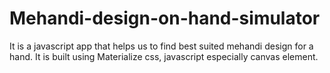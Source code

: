# Mehandi-design-on-hand-simulator
It is a javascript app that helps us to find best suited mehandi design for a hand. It is built using Materialize css, javascript especially canvas element.
